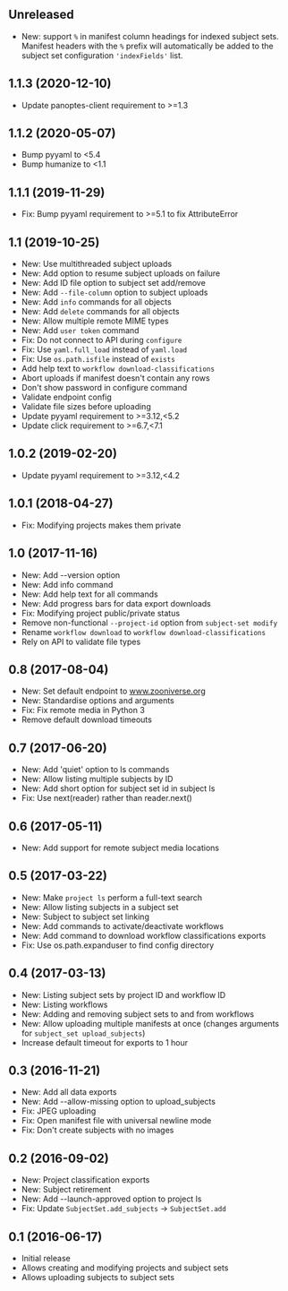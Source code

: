 ## Unreleased

- New: support `%` in manifest column headings for indexed subject sets. Manifest headers with the `%` prefix will automatically be added to the subject set configuration `'indexFields'` list.

## 1.1.3 (2020-12-10)

- Update panoptes-client requirement to >=1.3

## 1.1.2 (2020-05-07)

- Bump pyyaml to <5.4
- Bump humanize to <1.1

## 1.1.1 (2019-11-29)

- Fix: Bump pyyaml requirement to >=5.1 to fix AttributeError

## 1.1 (2019-10-25)

- New: Use multithreaded subject uploads
- New: Add option to resume subject uploads on failure
- New: Add ID file option to subject set add/remove
- New: Add `--file-column` option to subject uploads
- New: Add `info` commands for all objects
- New: Add `delete` commands for all objects
- New: Allow multiple remote MIME types
- New: Add `user token` command
- Fix: Do not connect to API during `configure`
- Fix: Use `yaml.full_load` instead of `yaml.load`
- Fix: Use `os.path.isfile` instead of `exists`
- Add help text to `workflow download-classifications`
- Abort uploads if manifest doesn't contain any rows
- Don't show password in configure command
- Validate endpoint config
- Validate file sizes before uploading
- Update pyyaml requirement to >=3.12,<5.2
- Update click requirement to >=6.7,<7.1

## 1.0.2 (2019-02-20)

- Update pyyaml requirement to >=3.12,<4.2

## 1.0.1 (2018-04-27)

- Fix: Modifying projects makes them private

## 1.0 (2017-11-16)

- New: Add --version option
- New: Add info command
- New: Add help text for all commands
- New: Add progress bars for data export downloads
- Fix: Modifying project public/private status
- Remove non-functional `--project-id` option from `subject-set modify`
- Rename `workflow download` to `workflow download-classifications`
- Rely on API to validate file types

## 0.8 (2017-08-04)

- New: Set default endpoint to www.zooniverse.org
- New: Standardise options and arguments
- Fix: Fix remote media in Python 3
- Remove default download timeouts

## 0.7 (2017-06-20)

- New: Add 'quiet' option to ls commands
- New: Allow listing multiple subjects by ID
- New: Add short option for subject set id in subject ls
- Fix: Use next(reader) rather than reader.next()

## 0.6 (2017-05-11)

- New: Add support for remote subject media locations

## 0.5 (2017-03-22)

- New: Make `project ls` perform a full-text search
- New: Allow listing subjects in a subject set
- New: Subject to subject set linking
- New: Add commands to activate/deactivate workflows
- New: Add command to download workflow classifications exports
- Fix: Use os.path.expanduser to find config directory

## 0.4 (2017-03-13)

- New: Listing subject sets by project ID and workflow ID
- New: Listing workflows
- New: Adding and removing subject sets to and from workflows
- New: Allow uploading multiple manifests at once (changes arguments for
  `subject_set upload_subjects`)
- Increase default timeout for exports to 1 hour

## 0.3 (2016-11-21)

- New: Add all data exports
- New: Add --allow-missing option to upload_subjects
- Fix: JPEG uploading
- Fix: Open manifest file with universal newline mode
- Fix: Don't create subjects with no images

## 0.2 (2016-09-02)

- New: Project classification exports
- New: Subject retirement
- New: Add --launch-approved option to project ls
- Fix: Update `SubjectSet.add_subjects` -> `SubjectSet.add`

## 0.1 (2016-06-17)

- Initial release
- Allows creating and modifying projects and subject sets
- Allows uploading subjects to subject sets
